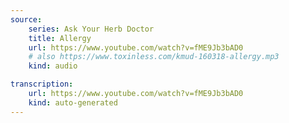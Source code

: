 ```yaml
---
source:
    series: Ask Your Herb Doctor
    title: Allergy
    url: https://www.youtube.com/watch?v=fME9Jb3bAD0
    # also https://www.toxinless.com/kmud-160318-allergy.mp3
    kind: audio

transcription:
    url: https://www.youtube.com/watch?v=fME9Jb3bAD0
    kind: auto-generated
---
```


